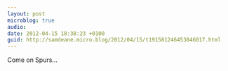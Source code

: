 ```yaml
---
layout: post
microblog: true
audio: 
date: 2012-04-15 18:38:23 +0100
guid: http://samdeane.micro.blog/2012/04/15/t191581246453846017.html
---
```

Come on Spurs...
